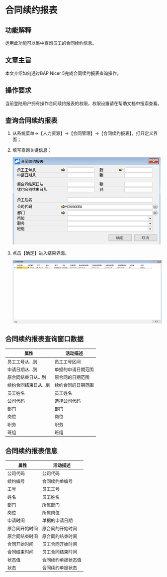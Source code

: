 # 合同续约报表

## 功能解释

运用此功能可以集中查询员工的合同续约信息。

## 文章主旨

本文介绍如何通过BAP Nicer 5完成合同续约报表查询操作。

## 操作要求

当前登陆用户拥有操作合同续约报表的权限，权限设置请在帮助文档中搜索查看。

## 查询合同续约报表

1. 从系统菜单->【人力资源】->【合同管理】->【合同续约报表】，打开定义界面；

2. 填写查询关键信息；

   ![](images/htxybb1.png)

3. 点击【确定】进入结果界面。

   ![](images/htxybb2.png)

## 合同续约报表查询窗口数据

| **属性**            | **活动描述**       |
| ------------------- | ------------------ |
| 员工工号从…到       | 员工工号区间       |
| 申请日期从…到       | 单据的申请日期范围 |
| 原合同结束日从…到   | 原合同的日期范围   |
| 续约合同结束日从…到 | 续约合同的日期范围 |
| 员工姓名            | 员工姓名           |
| 公司代码            | 选择公司代码       |
| 部门                | 部门               |
| 岗位                | 岗位               |
| 职务                | 职务               |
| 班组                | 班组               |

## 合同续约报表信息

| **属性**       | **活动描述**       |
| -------------- | ------------------ |
| 公司代码       | 公司代码           |
| 续约编号       | 合同续约单编号     |
| 工号           | 员工工号           |
| 姓名           | 员工姓名           |
| 部门           | 所属部门           |
| 岗位           | 所属岗位           |
| 申请时间       | 单据的申请日期     |
| 原合同开始时间 | 原合同的开始时间   |
| 原合同结束时间 | 原合同的结束时间   |
| 合同开始时间   | 员工合同开始时间   |
| 合同结束时间   | 员工合同结束时间   |
| 状态值         | 合同续约单据状态值 |
| 状态           | 合同续约单据状态   |